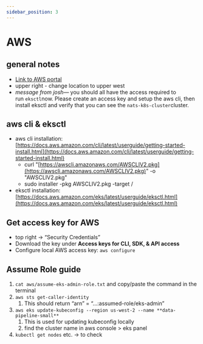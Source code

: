 ```yaml
---
sidebar_position: 3
---
```

# AWS

## general notes

- [Link to AWS portal](https://us-east-2.console.aws.amazon.com/ec2/home?region=us-east-2#Home:)
- upper right - change location to upper west
- *message from josh—* you should all have the access required to run `eksctl`now. Please create an access key and setup the aws cli, then install eksctl and verify that you can see the `nats-k8s-cluster`cluster.

## aws cli & eksctl

- aws cli installation: [https://docs.aws.amazon.com/cli/latest/userguide/getting-started-install.html](https://docs.aws.amazon.com/cli/latest/userguide/getting-started-install.html)
    - curl "[https://awscli.amazonaws.com/AWSCLIV2.pkg](https://awscli.amazonaws.com/AWSCLIV2.pkg)" -o "AWSCLIV2.pkg"
    - sudo installer -pkg AWSCLIV2.pkg -target /
- eksctl installation: [https://docs.aws.amazon.com/eks/latest/userguide/eksctl.html](https://docs.aws.amazon.com/eks/latest/userguide/eksctl.html)

## Get access key for AWS

- top right → “Security Credentials”
- Download the key under **Access keys for CLI, SDK, & API access**
- Configure local AWS access key: `aws configure`

## Assume Role guide

1. `cat aws/assume-eks-admin-role.txt` and copy/paste the command in the terminal
2. `aws sts get-caller-identity` 
    1. This should return “arn” = “…:assumed-role/eks-admin”
3. `aws eks update-kubeconfig --region us-west-2 --name **data-pipeline-small**`
    1. This is used for updating kubeconfig locally
    2. find the cluster name in aws console > eks panel
4. `kubectl get nodes` etc. → to check